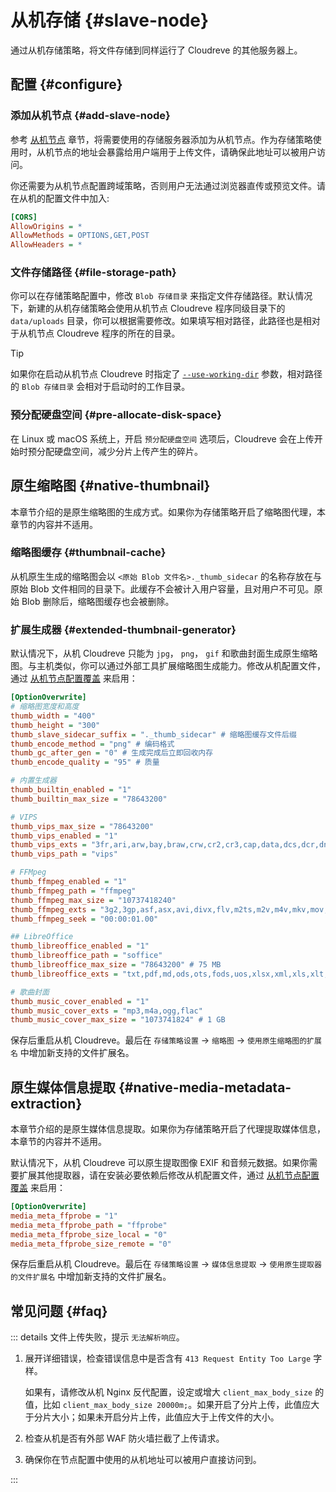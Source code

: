 # 从机存储 {#slave-node}

通过从机存储策略，将文件存储到同样运行了 Cloudreve 的其他服务器上。

## 配置 {#configure}

### 添加从机节点 {#add-slave-node}

参考 [从机节点](../slave-node) 章节，将需要使用的存储服务器添加为从机节点。作为存储策略使用时，从机节点的地址会暴露给用户端用于上传文件，请确保此地址可以被用户访问。

你还需要为从机节点配置跨域策略，否则用户无法通过浏览器直传或预览文件。请在从机的配置文件中加入:

```ini
[CORS]
AllowOrigins = *
AllowMethods = OPTIONS,GET,POST
AllowHeaders = *
```

### 文件存储路径 {#file-storage-path}

你可以在存储策略配置中，修改 `Blob 存储目录` 来指定文件存储路径。默认情况下，新建的从机存储策略会使用从机节点 Cloudreve 程序同级目录下的 `data/uploads` 目录，你可以根据需要修改。如果填写相对路径，此路径也是相对于从机节点 Cloudreve 程序的所在的目录。

> [!TIP]
> 如果你在启动从机节点 Cloudreve 时指定了 [`--use-working-dir`](../../overview/cli#global-parameters) 参数，相对路径的 `Blob 存储目录` 会相对于启动时的工作目录。

### 预分配硬盘空间 {#pre-allocate-disk-space}

在 Linux 或 macOS 系统上，开启 `预分配硬盘空间` 选项后，Cloudreve 会在上传开始时预分配硬盘空间，减少分片上传产生的碎片。

## 原生缩略图 {#native-thumbnail}

本章节介绍的是原生缩略图的生成方式。如果你为存储策略开启了缩略图代理，本章节的内容并不适用。

### 缩略图缓存 {#thumbnail-cache}

从机原生生成的缩略图会以 `<原始 Blob 文件名>._thumb_sidecar` 的名称存放在与原始 Blob 文件相同的目录下。此缓存不会被计入用户容量，且对用户不可见。原始 Blob 删除后，缩略图缓存也会被删除。

### 扩展生成器 {#extended-thumbnail-generator}

默认情况下，从机 Cloudreve 只能为 `jpg`， `png`， `gif` 和歌曲封面生成原生缩略图。与主机类似，你可以通过外部工具扩展缩略图生成能力。修改从机配置文件，通过 [从机节点配置覆盖](../../overview/configure#slave-node-configuration-override) 来启用：

```ini
[OptionOverwrite]
# 缩略图宽度和高度
thumb_width = "400"
thumb_height = "300"
thumb_slave_sidecar_suffix = "._thumb_sidecar" # 缩略图缓存文件后缀
thumb_encode_method = "png" # 编码格式
thumb_gc_after_gen = "0" # 生成完成后立即回收内存
thumb_encode_quality = "95" # 质量

# 内置生成器
thumb_builtin_enabled = "1"
thumb_builtin_max_size = "78643200"

# VIPS
thumb_vips_max_size = "78643200"
thumb_vips_enabled = "1"
thumb_vips_exts = "3fr,ari,arw,bay,braw,crw,cr2,cr3,cap,data,dcs,dcr,dng,drf,eip,erf,fff,gpr,iiq,k25,kdc,mdc,mef,mos,mrw,nef,nrw,obm,orf,pef,ptx,pxn,r3d,raf,raw,rwl,rw2,rwz,sr2,srf,srw,tif,x3f,csv,mat,img,hdr,pbm,pgm,ppm,pfm,pnm,svg,svgz,j2k,jp2,jpt,j2c,jpc,gif,png,jpg,jpeg,jpe,webp,tif,tiff,fits,fit,fts,exr,jxl,pdf,heic,heif,avif,svs,vms,vmu,ndpi,scn,mrxs,svslide,bif,raw"
thumb_vips_path = "vips"

# FFMpeg
thumb_ffmpeg_enabled = "1"
thumb_ffmpeg_path = "ffmpeg"
thumb_ffmpeg_max_size = "10737418240"
thumb_ffmpeg_exts = "3g2,3gp,asf,asx,avi,divx,flv,m2ts,m2v,m4v,mkv,mov,mp4,mpeg,mpg,mts,mxf,ogv,rm,swf,webm,wmv"
thumb_ffmpeg_seek = "00:00:01.00"

## LibreOffice
thumb_libreoffice_enabled = "1"
thumb_libreoffice_path = "soffice"
thumb_libreoffice_max_size = "78643200" # 75 MB
thumb_libreoffice_exts = "txt,pdf,md,ods,ots,fods,uos,xlsx,xml,xls,xlt,dif,dbf,html,slk,csv,xlsm,docx,dotx,doc,dot,rtf,xlsm,xlst,xls,xlw,xlc,xlt,pptx,ppsx,potx,pomx,ppt,pps,ppm,pot,pom"

# 歌曲封面
thumb_music_cover_enabled = "1"
thumb_music_cover_exts = "mp3,m4a,ogg,flac"
thumb_music_cover_max_size = "1073741824" # 1 GB
```

保存后重启从机 Cloudreve。最后在 `存储策略设置` -> `缩略图` -> `使用原生缩略图的扩展名` 中增加新支持的文件扩展名。

## 原生媒体信息提取 {#native-media-metadata-extraction}

本章节介绍的是原生媒体信息提取。如果你为存储策略开启了代理提取媒体信息，本章节的内容并不适用。

默认情况下，从机 Cloudreve 可以原生提取图像 EXIF 和音频元数据。如果你需要扩展其他提取器，请在安装必要依赖后修改从机配置文件，通过 [从机节点配置覆盖](../../overview/configure#slave-node-configuration-override) 来启用：

```ini
[OptionOverwrite]
media_meta_ffprobe = "1"
media_meta_ffprobe_path = "ffprobe"
media_meta_ffprobe_size_local = "0"
media_meta_ffprobe_size_remote = "0"
```

保存后重启从机 Cloudreve。最后在 `存储策略设置` -> `媒体信息提取` -> `使用原生提取器的文件扩展名` 中增加新支持的文件扩展名。

## 常见问题 {#faq}

::: details 文件上传失败，提示 `无法解析响应`。

1. 展开详细错误，检查错误信息中是否含有 `413 Request Entity Too Large` 字样。

   如果有，请修改从机 Nginx 反代配置，设定或增大 `client_max_body_size` 的值，比如 `client_max_body_size 20000m;`。如果开启了分片上传，此值应大于分片大小；如果未开启分片上传，此值应大于上传文件的大小。

2. 检查从机是否有外部 WAF 防火墙拦截了上传请求。
3. 确保你在节点配置中使用的从机地址可以被用户直接访问到。

:::
